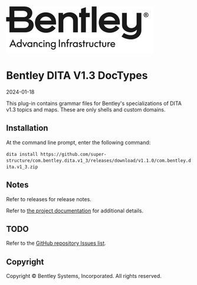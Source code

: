 ![Bentley logo](image/Bentley_logo.svg)
# Bentley DITA V1.3 DocTypes

2024-01-18

This plug-in contains grammar files for Bentley's specializations of DITA v1.3 topics and maps. These are only shells and custom domains. 

## Installation

At the command line prompt, enter the following command:

```dita install https://github.com/super-structure/com.bentley.dita.v1_3/releases/download/v1.1.0/com.bentley.dita.v1_3.zip```

## Notes

Refer to releases for release notes.

Refer to [the project documentation](docs/index.md) for additional details.

## TODO

Refer to the [GitHub repository Issues list](https://github.com/super-structure/com.bentley.dita.v1_3/issues).

## Copyright

Copyright © Bentley Systems, Incorporated. All rights reserved.
